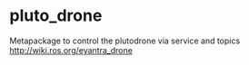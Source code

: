 # pluto_drone
Metapackage to control the plutodrone via service and topics 
<http://wiki.ros.org/eyantra_drone>
